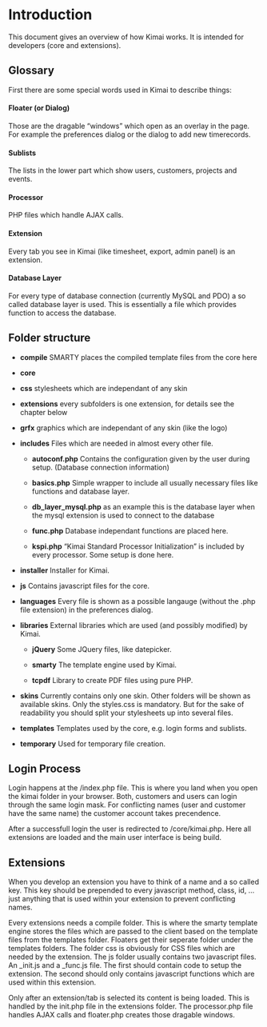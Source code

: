 # Introduction

This document gives an overview of how Kimai works. It is intended for developers (core and extensions).

## Glossary

First there are some special words used in Kimai to describe things:

#### Floater (or Dialog)

Those are the dragable “windows” which open as an overlay in the page. For example the preferences dialog or the dialog to add new timerecords.

#### Sublists

The lists in the lower part which show users, customers, projects and events.

#### Processor

PHP files which handle AJAX calls.

#### Extension

Every tab you see in Kimai (like timesheet, export, admin panel) is an extension.

#### Database Layer

For every type of database connection (currently MySQL and PDO) a so called database layer is used. This is essentially a file which provides function to access the database.

## Folder structure

  * **compile** SMARTY places the compiled template files from the core here

  * **core**

  * **css** stylesheets which are independant of any skin

  * **extensions** every subfolders is one extension, for details see the chapter below

  * **grfx** graphics which are independant of any skin (like the logo)

  * **includes** Files which are needed in almost every other file.

    * **autoconf.php** Contains the configuration given by the user during setup. (Database connection information)

    * **basics.php** Simple wrapper to include all usually necessary files like functions and database layer.

    * **db_layer_mysql.php** as an example this is the database layer when the mysql extension is used to connect to the database

    * **func.php** Database independant functions are placed here.

    * **kspi.php** “Kimai Standard Processor Initialization” is included by every processor. Some setup is done here.

  * **installer** Installer for Kimai.

  * **js** Contains javascript files for the core.

  * **languages** Every file is shown as a possible langauge (without the .php file extension) in the preferences dialog.

  * **libraries** External libraries which are used (and possibly modified) by Kimai.

    * **jQuery** Some JQuery files, like datepicker.

    * **smarty** The template engine used by Kimai.

    * **tcpdf** Library to create PDF files using pure PHP.

  * **skins** Currently contains only one skin. Other folders will be shown as available skins. Only the styles.css is mandatory. But for the sake of readability you should split your stylesheets up into several files.

  * **templates** Templates used by the core, e.g. login forms and sublists.

  * **temporary** Used for temporary file creation.

## Login Process

Login happens at the /index.php file. This is where you land when you open the kimai folder in your browser. Both, customers and users can login through the same login mask. For conflicting names (user and customer have the same name) the customer account takes precendence.

After a successfull login the user is redirected to /core/kimai.php. Here all extensions are loaded and the main user interface is being build.

## Extensions

When you develop an extension you have to think of a name and a so called key. This key should be prepended to every javascript method, class, id, … just anything that is used within your extension to prevent conflicting names.

Every extensions needs a compile folder. This is where the smarty template engine stores the files which are passed to the client based on the template files from the templates folder. Floaters get their seperate folder under the templates folders. The folder css is obviously for CSS files which are needed by the extension. The js folder usually contains two javascript files. An _init.js and a _func.js file. The first should contain code to setup the extension. The second should only contains javascript functions which are used within this extension.

Only after an extension/tab is selected its content is being loaded. This is handled by the init.php file in the extensions folder. The processor.php file handles AJAX calls and floater.php creates those dragable windows.


